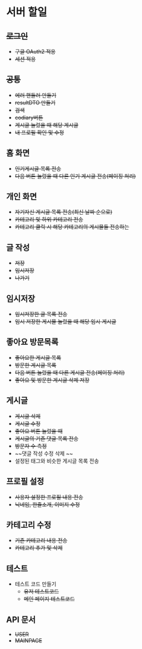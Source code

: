 # 서버 할일
## ~~로그인~~
- ~~구글 OAuth2 적용~~
- ~~세션 적용~~
## ~~공통~~
- ~~에러 핸들러 만들기~~
- ~~resultDTO 만들기~~
- ~~검색~~
- ~~codiary버튼~~
- ~~게시글 눌렀을 때 해당 게시글~~
- ~~내 프로필 확인 및 수정~~
## 홈 화면
- ~~인기게시글 목록 전송~~
- ~~다음 버튼 눌렀을 때 다른 인기 게시글 전송(페이징 처리)~~
## 개인 화면
- ~~자기자신 게시글 목록 전송(최신 날짜 순으로)~~
- ~~카테고리 및 하위 카테고리 전송~~
- ~~카테고리 클릭 시 해당 카테고리의 게시물들 전송하는~~
## 글 작성
- ~~저장~~
- ~~임시저장~~
- ~~나가기~~
## 임시저장
- ~~임시저장한 글 목록 전송~~
- ~~임시 저장한 게시물 눌렀을 때 해당 임시 게시글~~
## 좋아요 방문목록
- ~~좋아요한 게시글 목록~~
- ~~방문한 게시글 목록~~
- ~~다음 버튼 눌렀을 때 다른 게시글 전송(페이징 처리)~~
- ~~좋아요 및 방문한 게시글 삭제 저장~~
## 게시글
- ~~게시글 삭제~~
- ~~게시글 수정~~ 
- ~~좋아요 버튼 눌렀을 때~~
- ~~게시글의 기존 댓글 목록 전송~~
- ~~방문자 수 측정~~
- ~~댓글 작성 수정 삭제 ~~
- 설정된 태그와 비슷한 게시글 목록 전송
## 프로필 설정
- ~~사용자 설정한 프로필 내용 전송~~
- ~~닉네임, 한줄소개, 이미지 수정~~
## 카테고리 수정
- ~~기존 카테고리 내용 전송~~
- ~~카테고리 추가 및 삭제~~
## 테스트
- 테스트 코드 만들기
  - ~~유저 테스트코드~~
  - ~~메인 페이지 테스트코드~~
## API 문서
- ~~USER~~
- ~~MAINPAGE~~